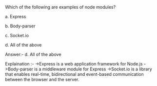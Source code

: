 Which of the following are examples of node modules?

a. Express

b. Body-parser

c. Socket.io

d. All of the above

Answer:-  d. All of the above

Explaination :-
    ->Express is a web application framework for Node.js
    ->Body-parser is a middleware module for Express
    ->Socket.io is a library that enables real-time, bidirectional and event-based communication between the browser and the server.